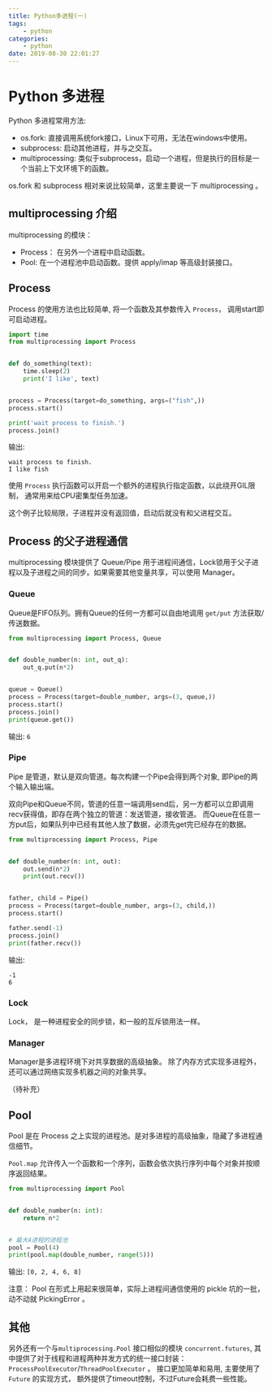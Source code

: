 ```yaml
---
title: Python多进程(一)
tags: 
    - python
categories: 
    - python
date: 2019-08-30 22:01:27
---
```


# Python 多进程

Python 多进程常用方法:

* os.fork: 直接调用系统fork接口，Linux下可用，无法在windows中使用。
* subprocess: 启动其他进程，并与之交互。
* multiprocessing: 类似于subprocess，启动一个进程，但是执行的目标是一个当前上下文环境下的函数。

<!-- more -->

os.fork 和 subprocess 相对来说比较简单，这里主要说一下 multiprocessing 。

## multiprocessing 介绍

multiprocessing 的模块：

* Process： 在另外一个进程中启动函数。
* Pool: 在一个进程池中启动函数。提供 apply/imap 等高级封装接口。

## Process

Process 的使用方法也比较简单, 将一个函数及其参数传入 `Process`，
调用start即可启动进程。

```python
import time
from multiprocessing import Process


def do_something(text):
    time.sleep(2)
    print('I like', text)


process = Process(target=do_something, args=("fish",))
process.start()

print('wait process to finish.')
process.join()
```

输出:
```plain
wait process to finish.
I like fish
```

使用 `Process` 执行函数可以开启一个额外的进程执行指定函数，以此绕开GIL限制，
通常用来给CPU密集型任务加速。

这个例子比较局限，子进程并没有返回值，启动后就没有和父进程交互。

## Process 的父子进程通信

multiprocessing 模块提供了 Queue/Pipe 用于进程间通信，Lock锁用于父子进程以及子进程之间的同步。如果需要其他变量共享，可以使用 Manager。

### Queue

Queue是FIFO队列。拥有Queue的任何一方都可以自由地调用 `get/put` 方法获取/传送数据。

```python
from multiprocessing import Process, Queue


def double_number(n: int, out_q):
    out_q.put(n*2)


queue = Queue()
process = Process(target=double_number, args=(3, queue,))
process.start()
process.join()
print(queue.get())
```

输出: `6`

### Pipe

Pipe 是管道，默认是双向管道。每次构建一个Pipe会得到两个对象, 即Pipe的两个输入输出端。

双向Pipe和Queue不同，管道的任意一端调用send后，另一方都可以立即调用recv获得值，即存在两个独立的管道：发送管道，接收管道。
而Queue在任意一方put后，如果队列中已经有其他人放了数据，必须先get完已经存在的数据。

```python
from multiprocessing import Process, Pipe


def double_number(n: int, out):
    out.send(n*2)
    print(out.recv())


father, child = Pipe()
process = Process(target=double_number, args=(3, child,))
process.start()

father.send(-1)
process.join()
print(father.recv())
```
输出:
```text
-1
6
```

### Lock
Lock， 是一种进程安全的同步锁，和一般的互斥锁用法一样。

### Manager

Manager是多进程环境下对共享数据的高级抽象。
除了内存方式实现多进程外，还可以通过网络实现多机器之间的对象共享。

（待补充）

## Pool

Pool 是在 Process 之上实现的进程池。是对多进程的高级抽象，隐藏了多进程通信细节。

`Pool.map` 允许传入一个函数和一个序列，函数会依次执行序列中每个对象并按顺序返回结果。

```python
from multiprocessing import Pool


def double_number(n: int):
    return n*2


# 最大4进程的进程池
pool = Pool(4)
print(pool.map(double_number, range(5)))
```

输出: ```[0, 2, 4, 6, 8]```

注意： Pool 在形式上用起来很简单，实际上进程间通信使用的 pickle 坑的一批，动不动就 PickingError 。

## 其他

另外还有一个与`multiprocessing.Pool` 接口相似的模块 `concurrent.futures`, 
其中提供了对于线程和进程两种并发方式的统一接口封装：`ProcessPoolExecutor`/`ThreadPoolExecutor` 。
接口更加简单和易用, 主要使用了 `Future` 的实现方式， 额外提供了timeout控制，不过Future会耗费一些性能。



